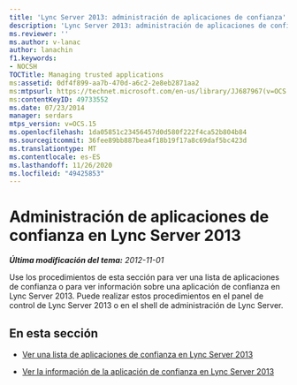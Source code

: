 ```yaml
---
title: 'Lync Server 2013: administración de aplicaciones de confianza'
description: 'Lync Server 2013: administración de aplicaciones de confianza.'
ms.reviewer: ''
ms.author: v-lanac
author: lanachin
f1.keywords:
- NOCSH
TOCTitle: Managing trusted applications
ms:assetid: 0df4f899-aa7b-470d-a6c2-2e8eb2871aa2
ms:mtpsurl: https://technet.microsoft.com/en-us/library/JJ687967(v=OCS.15)
ms:contentKeyID: 49733552
ms.date: 07/23/2014
manager: serdars
mtps_version: v=OCS.15
ms.openlocfilehash: 1da05851c23456457d0d580f222f4ca52b804b84
ms.sourcegitcommit: 36fee89bb887bea4f18b19f17a8c69daf5bc423d
ms.translationtype: MT
ms.contentlocale: es-ES
ms.lasthandoff: 11/26/2020
ms.locfileid: "49425853"
---
```

# <a name="managing-trusted-applications-in-lync-server-2013"></a>Administración de aplicaciones de confianza en Lync Server 2013

<div data-xmlns="http://www.w3.org/1999/xhtml">

<div class="topic" data-xmlns="http://www.w3.org/1999/xhtml" data-msxsl="urn:schemas-microsoft-com:xslt" data-cs="https://msdn.microsoft.com/">

<div data-asp="https://msdn2.microsoft.com/asp">



</div>

<div id="mainSection">

<div id="mainBody">

<span> </span>

_**Última modificación del tema:** 2012-11-01_

Use los procedimientos de esta sección para ver una lista de aplicaciones de confianza o para ver información sobre una aplicación de confianza en Lync Server 2013. Puede realizar estos procedimientos en el panel de control de Lync Server 2013 o en el shell de administración de Lync Server.

<div>

## <a name="in-this-section"></a>En esta sección

  - [Ver una lista de aplicaciones de confianza en Lync Server 2013](lync-server-2013-view-a-list-of-trusted-applications.md)

  - [Ver la información de la aplicación de confianza en Lync Server 2013](lync-server-2013-view-trusted-application-information.md)

</div>

</div>

<span> </span>

</div>

</div>

</div>

